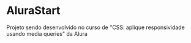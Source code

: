 # AluraStart
 Projeto sendo desenvolvido no curso de "CSS: aplique responsividade usando media queries" da Alura
